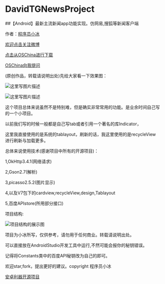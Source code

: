# DavidTGNewsProject

##【Android】最新主流新闻app功能实现。仿网易,搜狐等新闻客户端

作者：[程序员小冰](http://blog.csdn.net/qq_21376985)  

[欢迎点击关注微博](http://weibo.com/mcxiaobing)

[点击从OSChina进行下载](http://git.oschina.net/MCXIAOBING/DavidTGNewsProject)

[OSChina向我提问](https://www.oschina.net/p/davidtgnewsproject)

(原创作品，转载请说明出处)先给大家看一下效果图： 

![这里写图片描述](http://img.blog.csdn.net/20161026111546696)

![这里写图片描述](http://img.blog.csdn.net/20161026104303501)

这个项目总体来说虽然不是特别难，但是确实非常常用的功能。是业余时间自己写的一个小项目。

以前我们写的时候一般都是自己写tab或者引用一个著名的库Indicator，

这里我直接使用的是系统的tablayout，刷新的话，我这里使用的是recycleView进行刷新与加载更多。

总体来说使用技术(感谢项目中所有的开源项目)：

1,OkHttp3.4.1(网络请求)

2,Gson2.7(解析)

3,picasso2.5.2(图片显示)

4,以及V7包下的cardview,recycleView,design,Tablayout

5,百度APIstore(所用部分接口)

项目结构:

![项目结构的展示图](http://img.blog.csdn.net/20161026111112762)

项目为小冰所写，仅供参考，请勿用于任何商业。转载请说明出处。

可以直接放在AndroidStudio开发工具中运行,不然可能会报你的秘钥错误。

记得将Constants类中的百度API秘钥改为自己的即可。

欢迎star,fork，提出更好的建议。copyright 程序员小冰

[安卓利器开源项目](https://github.com/QQ986945193/DavidAndroidProjectTools)
